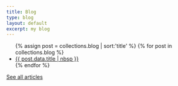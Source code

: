```yaml
---
title: Blog
type: blog
layout: default
excerpt: my blog
---
```


<ul class="blog-list">
{% assign post = collections.blog | sort:'title' %}
{% for post in collections.blog %}
  <li class="blog-list-item">
    <a style="text-decoration: underline;" class="blog-list-item__title" href="{{ post.url }}">
      {{ post.data.title | nbsp }}
    </a>
  </li>
{% endfor %}
</ul>

<p class="blog-links">
  <a class="blog-links__archive" href="/archive/">See all articles</a>
</p>
